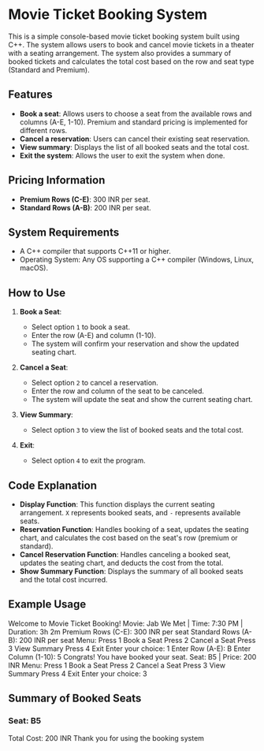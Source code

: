 # Movie Ticket Booking System

This is a simple console-based movie ticket booking system built using C++. The system allows users to book and cancel movie tickets in a theater with a seating arrangement. The system also provides a summary of booked tickets and calculates the total cost based on the row and seat type (Standard and Premium).

## Features

- **Book a seat**: Allows users to choose a seat from the available rows and columns (A-E, 1-10). Premium and standard pricing is implemented for different rows.
- **Cancel a reservation**: Users can cancel their existing seat reservation.
- **View summary**: Displays the list of all booked seats and the total cost.
- **Exit the system**: Allows the user to exit the system when done.

## Pricing Information

- **Premium Rows (C-E)**: 300 INR per seat.
- **Standard Rows (A-B)**: 200 INR per seat.

## System Requirements

- A C++ compiler that supports C++11 or higher.
- Operating System: Any OS supporting a C++ compiler (Windows, Linux, macOS).

## How to Use

1. **Book a Seat**: 
   - Select option `1` to book a seat.
   - Enter the row (A-E) and column (1-10).
   - The system will confirm your reservation and show the updated seating chart.
   
2. **Cancel a Seat**:
   - Select option `2` to cancel a reservation.
   - Enter the row and column of the seat to be canceled.
   - The system will update the seat and show the current seating chart.

3. **View Summary**:
   - Select option `3` to view the list of booked seats and the total cost.

4. **Exit**:
   - Select option `4` to exit the program.

## Code Explanation

- **Display Function**: This function displays the current seating arrangement. `X` represents booked seats, and `-` represents available seats.
- **Reservation Function**: Handles booking of a seat, updates the seating chart, and calculates the cost based on the seat's row (premium or standard).
- **Cancel Reservation Function**: Handles canceling a booked seat, updates the seating chart, and deducts the cost from the total.
- **Show Summary Function**: Displays the summary of all booked seats and the total cost incurred.

## Example Usage

Welcome to Movie Ticket Booking! Movie: Jab We Met | Time: 7:30 PM | Duration: 3h 2m Premium Rows (C-E): 300 INR per seat Standard Rows (A-B): 200 INR per seat
Menu: Press 1 Book a Seat Press 2 Cancel a Seat Press 3 View Summary Press 4 Exit Enter your choice: 1 Enter Row (A-E): B Enter Column (1-10): 5 Congrats! You have booked your seat. Seat: B5 | Price: 200 INR
Menu: Press 1 Book a Seat Press 2 Cancel a Seat Press 3 View Summary Press 4 Exit Enter your choice: 3

## Summary of Booked Seats

### Seat: B5
Total Cost: 200 INR Thank you for using the booking system
